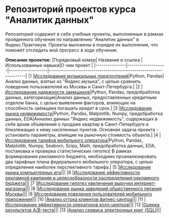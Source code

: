 # Репозиторий проектов курса "Аналитик данных"

Репозиторий содержит в себе учебные проекты, выполненные в рамках пройденного обучения по направлению "Аналитик данных" в Яндекс.Практикум.  Проекты выложены в порядке их выполнения, что поможет отследить мой прогресс в ходе обучения. 

**Описание проектов:**
|Порядковый номер| Название и ссылка |Использованные навыки|О чем проект                                                     |
|---------------|-------------------|-------------------|------------------------------------------------------------------|
|1              |[Исследование музыкальных предпочтений](https://github.com/shuanitaaa/student_projects/blob/main/01.%20%D0%98%D1%81%D1%81%D0%BB%D0%B5%D0%B4%D0%BE%D0%B2%D0%B0%D0%BD%D0%B8%D0%B5%20%D0%BC%D1%83%D0%B7%D1%8B%D0%BA%D0%B0%D0%BB%D1%8C%D0%BD%D1%8B%D1%85%20%D0%BF%D1%80%D0%B5%D0%B4%D0%BF%D0%BE%D1%87%D1%82%D0%B5%D0%BD%D0%B8%D0%B9.ipynb)|Python, Pandas| Анализ данных, взятых из "Яндекс.музыка", с целью сравнить поведение пользователей из Москвы и Санкт-Петербурга.|
|2              |[Исследование надежности заемщиков](https://github.com/shuanitaaa/student_projects/blob/main/02.%20%D0%98%D1%81%D1%81%D0%BB%D0%B5%D0%B4%D0%BE%D0%B2%D0%B0%D0%BD%D0%B8%D0%B5%20%D0%BD%D0%B0%D0%B4%D0%B5%D0%B6%D0%BD%D0%BE%D1%81%D1%82%D0%B8%20%D0%B7%D0%B0%D0%B5%D0%BC%D1%89%D0%B8%D0%BA%D0%BE%D0%B2.ipynb)|Python, Pandas, предобработка данных, категоризация|Анализ данных, предоставленных кредитным отделом банка, с целью выявления факторов, влияющих на способность заёмщика погашать кредит в срок.|
|3              |[Исследование рынка недвижимости](https://github.com/shuanitaaa/student_projects/blob/main/03.%20%D0%98%D1%81%D1%81%D0%BB%D0%B5%D0%B4%D0%BE%D0%B2%D0%B0%D0%BD%D0%B8%D0%B5%20%D1%80%D1%8B%D0%BD%D0%BA%D0%B0%20%D0%BD%D0%B5%D0%B4%D0%B2%D0%B8%D0%B6%D0%B8%D0%BC%D0%BE%D1%81%D1%82%D0%B8.ipynb)|Python, Pandas, Matplotlib, Numpy, предобработка данных, EDA|Аннализ данных "Яндекс недвижимость", содержащих в себе архив объявлений о продаже квартир в Санкт-Петербурге и близлежащих к нему населенных пунктов. Основная задача проекта - установить параметры, влиящие на рыночную стоимость объекта.|
|4              |[Исследование тарифов мобильного оператора](https://github.com/shuanitaaa/student_projects/blob/main/04.%20%D0%98%D1%81%D1%81%D0%BB%D0%B5%D0%B4%D0%BE%D0%B2%D0%B0%D0%BD%D0%B8%D0%B5%20%D1%82%D0%B0%D1%80%D0%B8%D1%84%D0%BE%D0%B2%20%D0%BC%D0%BE%D0%B1%D0%B8%D0%BB%D1%8C%D0%BD%D0%BE%D0%B3%D0%BE%20%D0%BE%D0%BF%D0%B5%D1%80%D0%B0%D1%82%D0%BE%D1%80%D0%B0.ipynb)|Python, Pandas, Matplotlib, Numpy, Seaborn, Scipy, Math, предобработка данных, EDA, постановка и проверка статистических гипотез| В рамках формирования рекламного бюджета, необходимо проанализировать два тарифных плана федерального мобильного оператора, с целью определения наиболее перспективного тарифа.|
|5              |[Исследование рынка компьютерных игр]( )|||
|6              |[Исследование эффективности рекламной кампании и целесообразности распределения рекламного бюджета]( )|||
|7              |[Исследование гипотез увеличения выручки интернет-магазина]( )|||
|8              |[Исследование рынка заведений общественного питания Москвы]( )|||
|9              |[Исследование поведения пользователей мобильного приложения]( )|||
|10             |[Анализ оттока клиентов фитнес-центра]( )|||
|11             |[Исследование эффективности операторов колл-центров]( )|||
|12             |[Оценка результатов A/B-теста]( )|||
|13             |[Анализ сервиса электронных книг (SQL)]( )|||
